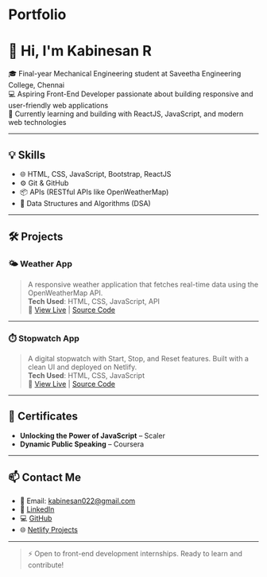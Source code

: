 # Portfolio
# 👋 Hi, I'm Kabinesan R

🎓 Final-year Mechanical Engineering student at Saveetha Engineering College, Chennai  
💻 Aspiring Front-End Developer passionate about building responsive and user-friendly web applications  
🚀 Currently learning and building with ReactJS, JavaScript, and modern web technologies  

---

## 💡 Skills

- 🌐 HTML, CSS, JavaScript, Bootstrap, ReactJS
- ⚙️ Git & GitHub
- 📦 APIs (RESTful APIs like OpenWeatherMap)
- 🧠 Data Structures and Algorithms (DSA)

---

## 🛠️ Projects

### 🌤️ Weather App  
> A responsive weather application that fetches real-time data using the OpenWeatherMap API.  
**Tech Used**: HTML, CSS, JavaScript, API  
🔗 [View Live](https://your-netlify-link) | [Source Code](https://github.com/Kabinesan/weather-app)

---

### ⏱️ Stopwatch App  
> A digital stopwatch with Start, Stop, and Reset features. Built with a clean UI and deployed on Netlify.  
**Tech Used**: HTML, CSS, JavaScript  
🔗 [View Live](https://your-netlify-link) | [Source Code](https://github.com/Kabinesan/stopwatch)

---

## 📜 Certificates

- **Unlocking the Power of JavaScript** – Scaler  
- **Dynamic Public Speaking** – Coursera

---

## 📫 Contact Me

- 📧 Email: kabinesan022@gmail.com  
- 🔗 [LinkedIn](https://www.linkedin.com/in/kabinesan)  
- 💻 [GitHub](https://github.com/Kabinesan)  
- 🌐 [Netlify Projects](https://app.netlify.com/kabinesan/projects)

---

> ⚡ Open to front-end development internships. Ready to learn and contribute!
